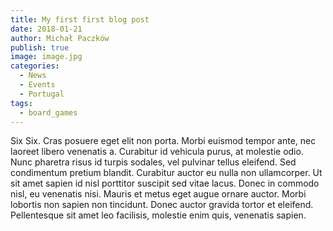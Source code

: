 ```yaml
---
title: My first first blog post
date: 2018-01-21
author: Michał Paczków
publish: true
image: image.jpg
categories:
  - News
  - Events
  - Portugal
tags:
  - board_games
---
```


Six Six. Cras posuere eget elit non porta. Morbi euismod tempor ante, nec laoreet libero venenatis a. Curabitur id vehicula purus, at molestie odio. Nunc pharetra risus id turpis sodales, vel pulvinar tellus eleifend. Sed condimentum pretium blandit. Curabitur auctor eu nulla non ullamcorper. Ut sit amet sapien id nisl porttitor suscipit sed vitae lacus. Donec in commodo nisl, eu venenatis nisi. Mauris et metus eget augue ornare auctor. Morbi lobortis non sapien non tincidunt. Donec auctor gravida tortor et eleifend. Pellentesque sit amet leo facilisis, molestie enim quis, venenatis sapien.
